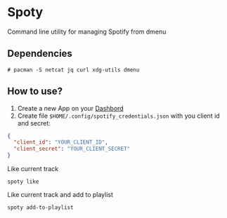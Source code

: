 # Spoty

Command line utility for managing Spotify from dmenu

## Dependencies

```
# pacman -S netcat jq curl xdg-utils dmenu
```

## How to use?

1. Create a new App on your [Dashbord](https://developer.spotify.com/dashboard/applications)
2. Create file `$HOME/.config/spotify_credentials.json` with you client id and secret:

```json
{
  "client_id": "YOUR_CLIENT_ID",
  "client_secret": "YOUR_CLIENT_SECRET"
}
```


Like current track

```
spoty like
```

Like current track and add to playlist

```
spoty add-to-playlist
```
